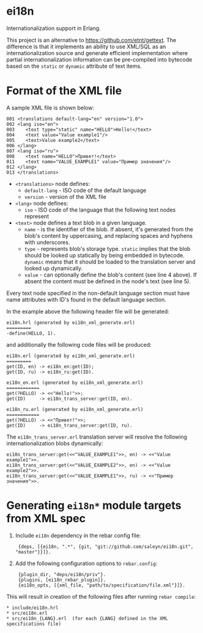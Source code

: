 ei18n
=====

Internationalization support in Erlang.

This project is an alternative to https://github.com/etnt/gettext. The difference
is that it implements an ability to use XML/SQL as an internationalization source and
generate efficient implementation where partial internationalization information
can be pre-compiled into bytecode based on the `static` or `dynamic` attribute
of text items.

Format of the XML file
======================

A sample XML file is shown below:

    001 <translations default-lang="en" version="1.0">
    002 <lang iso="en">
    003    <text type="static" name="HELLO">Hello!</text>
    004    <text value="Value example1"/>
    005    <text>Value example2</text>
    006 </lang>
    007 <lang iso="ru">
    008    <text name="HELLO">Привет!</text>
    011    <text name="VALUE_EXAMPLE1" value="Пример значения"/>
    012 </lang>
    013 </translations>

* `<translations>` node defines:
    * `default-lang` - ISO code of the default language
    * `version` - version of the XML file
* `<lang>` node defines:
    * `iso` - ISO code of the language that the following text nodes represent
* `<text>` node defines a text blob in a given language.
    * `name` - is the identifier of the blob. If absent, it's generated from
               the blob's content by uppercasing, and replacing spaces and hyphens
               with underscores.
    * `type` - represents blob's storage type.  `static` implies that the blob
               should be looked up statically by being embedded in bytecode.
               `dynamic` means that it should be loaded to the translation server
               and looked up dynamically.
    * `value` - can optionally define the blob's content (see line 4 above).
               If absent the content must be defined in the node's text (see line 5).

Every text node specified in the non-default language section must have name attributes
with ID's found in the default language section.

In the example above the following header file will be generated:

    ei18n.hrl (generated by ei18n_xml_generate.erl)
    =========
    -define(HELLO, 1).

and additionally the following code files will be produced:

    ei18n.erl (generated by ei18n_xml_generate.erl)
    =========
    get(ID, en) -> ei18n_en:get(ID);
    get(ID, ru) -> ei18n_ru:get(ID).

    ei18n_en.erl (generated by ei18n_xml_generate.erl)
    ============
    get(?HELLO) -> <<"Hello!">>;
    get(ID)     -> ei18n_trans_server:get(ID, en).

    ei18n_ru.erl (generated by ei18n_xml_generate.erl)
    ============
    get(?HELLO) -> <<"Привет!">>;
    get(ID)     -> ei18n_trans_server:get(ID, ru).

    
The `ei18n_trans_server.erl` translation server will resolve the following
internationalization blobs dynamically:

    ei18n_trans_server:get(<<"VALUE_EXAMPLE1">>, en) -> <<"Value example1">>.
    ei18n_trans_server:get(<<"VALUE_EXAMPLE2">>, en) -> <<"Value example2">>.
    ei18n_trans_server:get(<<"VALUE_EXAMPLE1">>, ru) -> <<"Пример значения">>.

Generating `ei18n*` module targets from XML spec
================================================

1. Include `ei18n` dependency in the rebar config file:

        {deps, [{ei18n, ".*", {git, "git://github.com/saleyn/ei18n.git", "master"}}]}.

2. Add the following configuration options to `rebar.config`:

        {plugin_dir, "deps/ei18n/priv"}.
        {plugins, [ei18n_rebar_plugin]}.
        {ei18n_opts, [{xml_file, "path/to/specification/file.xml"}]}.

This will result in creation of the following files after running `rebar compile`:

    * include/ei18n.hrl
    * src/ei18n.erl
    * src/ei18n_{LANG}.erl  (for each {LANG} defined in the XML specifications file)
